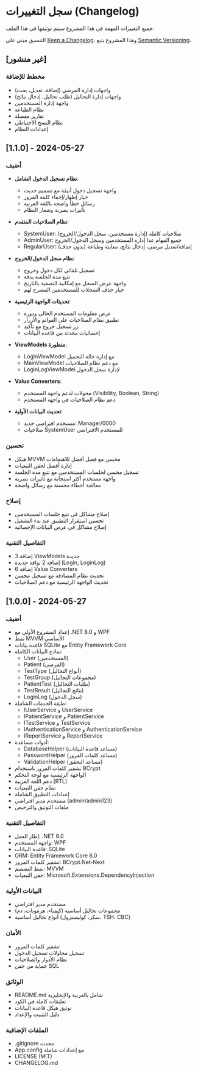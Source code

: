 # سجل التغييرات (Changelog)

جميع التغييرات المهمة في هذا المشروع سيتم توثيقها في هذا الملف.

التنسيق مبني على [Keep a Changelog](https://keepachangelog.com/en/1.0.0/)،
وهذا المشروع يتبع [Semantic Versioning](https://semver.org/spec/v2.0.0.html).

## [غير منشور]

### مخطط للإضافة
- واجهات إدارة المرضى (إضافة، تعديل، بحث)
- واجهات إدارة التحاليل (طلب تحاليل، إدخال نتائج)
- واجهة إدارة المستخدمين
- نظام الطباعة
- تقارير مفصلة
- نظام النسخ الاحتياطي
- إعدادات النظام

## [1.1.0] - 2024-05-27

### أضيف
- **نظام تسجيل الدخول الشامل**:
  - واجهة تسجيل دخول أنيقة مع تصميم حديث
  - خيار إظهار/إخفاء كلمة المرور
  - رسائل خطأ واضحة باللغة العربية
  - تأثيرات بصرية وشعار النظام
  
- **نظام الصلاحيات المتقدم**:
  - SystemUser: صلاحيات كاملة (إدارة مستخدمين، سجل الدخول/الخروج)
  - AdminUser: جميع المهام عدا إدارة المستخدمين وسجل الدخول/الخروج
  - RegularUser: إضافة/تعديل مرضى، إدخال نتائج، معاينة وطباعة (بدون حذف)
  
- **نظام سجل الدخول/الخروج**:
  - تسجيل تلقائي لكل دخول وخروج
  - تتبع مدة الجلسة بدقة
  - واجهة عرض السجل مع إمكانية التصفية بالتاريخ
  - خيار حذف السجلات للمستخدمين المصرح لهم
  
- **تحديثات الواجهة الرئيسية**:
  - عرض معلومات المستخدم الحالي ودوره
  - تطبيق نظام الصلاحيات على القوائم والأزرار
  - زر تسجيل خروج مع تأكيد
  - إحصائيات محدثة من قاعدة البيانات
  
- **ViewModels متطورة**:
  - LoginViewModel مع إدارة حالة التحميل
  - MainViewModel مع دعم نظام الصلاحيات
  - LoginLogViewModel لإدارة سجل الدخول
  
- **Value Converters**:
  - محولات لدعم واجهة المستخدم (Visibility, Boolean, String)
  - دعم نظام الصلاحيات في واجهة المستخدم
  
- **تحديث البيانات الأولية**:
  - مستخدم افتراضي جديد: Manager/0000
  - صلاحيات SystemUser للمستخدم الافتراضي

### تحسين
- هيكل MVVM محسن مع فصل أفضل للاهتمامات
- إدارة أفضل لحقن التبعيات
- تسجيل محسن لجلسات المستخدمين مع تتبع مدة الجلسة
- واجهة مستخدم أكثر استجابة مع تأثيرات بصرية
- معالجة أخطاء محسنة مع رسائل واضحة

### إصلاح
- إصلاح مشاكل في تتبع جلسات المستخدمين
- تحسين استقرار التطبيق عند بدء التشغيل
- إصلاح مشاكل في عرض البيانات الإحصائية

### التفاصيل التقنية
- إضافة 3 ViewModels جديدة
- إضافة 2 نوافذ جديدة (Login, LoginLog)
- إضافة 6 Value Converters
- تحديث نظام المصادقة مع تسجيل محسن
- تحديث الواجهة الرئيسية مع دعم الصلاحيات

## [1.0.0] - 2024-05-27

### أضيف
- إعداد المشروع الأولي مع .NET 8.0 و WPF
- نمط MVVM الأساسي
- قاعدة بيانات SQLite مع Entity Framework Core
- نماذج البيانات الكاملة:
  - User (المستخدمين)
  - Patient (المرضى)
  - TestType (أنواع التحاليل)
  - TestGroup (مجموعات التحاليل)
  - PatientTest (طلبات التحاليل)
  - TestResult (نتائج التحاليل)
  - LoginLog (سجل الدخول)
- طبقة الخدمات الشاملة:
  - IUserService و UserService
  - IPatientService و PatientService
  - ITestService و TestService
  - IAuthenticationService و AuthenticationService
  - IReportService و ReportService
- أدوات مساعدة:
  - DatabaseHelper (مساعد قاعدة البيانات)
  - PasswordHelper (مساعد كلمات المرور)
  - ValidationHelper (مساعد التحقق)
- تشفير كلمات المرور باستخدام BCrypt
- الواجهة الرئيسية مع لوحة التحكم
- دعم اللغة العربية (RTL)
- نظام حقن التبعيات
- إعدادات التطبيق الشاملة
- مستخدم مدير افتراضي (admin/admin123)
- ملفات التوثيق والترخيص

### التفاصيل التقنية
- إطار العمل: .NET 8.0
- واجهة المستخدم: WPF
- قاعدة البيانات: SQLite
- ORM: Entity Framework Core 8.0
- تشفير كلمات المرور: BCrypt.Net-Next
- نمط التصميم: MVVM
- حقن التبعيات: Microsoft.Extensions.DependencyInjection

### البيانات الأولية
- مستخدم مدير افتراضي
- مجموعات تحاليل أساسية (كيمياء، هرمونات، دم)
- أنواع تحاليل أساسية (سكر، كوليسترول، TSH، CBC)

### الأمان
- تشفير كلمات المرور
- تسجيل محاولات تسجيل الدخول
- نظام الأدوار والصلاحيات
- حماية من حقن SQL

### الوثائق
- README.md شامل بالعربية والإنجليزية
- تعليقات كاملة في الكود
- توثيق هيكل قاعدة البيانات
- دليل التثبيت والإعداد

### الملفات الإضافية
- .gitignore محدث
- App.config مع إعدادات شاملة
- LICENSE (MIT)
- CHANGELOG.md
